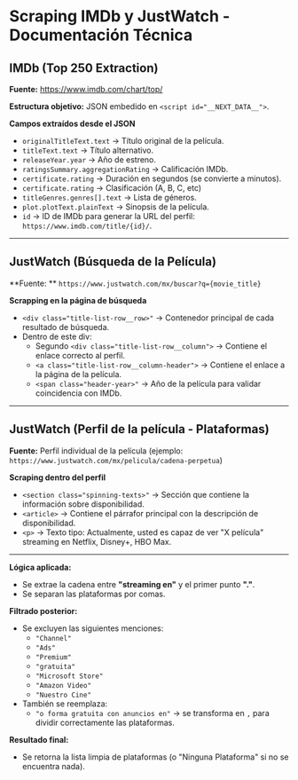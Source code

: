 # Scraping IMDb y JustWatch - Documentación Técnica

## IMDb (Top 250 Extraction)

**Fuente:** https://www.imdb.com/chart/top/

**Estructura objetivo:** JSON embedido en `<script id="__NEXT_DATA__">`.

**Campos extraídos desde el JSON**
- `originalTitleText.text` -> Título original de la película.
- `titleText.text` -> Título alternativo.
- `releaseYear.year` -> Año de estreno.
- `ratingsSummary.aggregationRating` -> Calificación IMDb.
- `certificate.rating` -> Duración en segundos (se convierte a minutos).
- `certificate.rating` -> Clasificación (A, B, C, etc)
- `titleGenres.genres[].text` -> Lista de géneros.
- `plot.plotText.plainText` -> Sinopsis de la película.
- `id` -> ID de IMDb para generar la URL del perfil: `https://www.imdb.com/title/{id}/`.

---

## JustWatch (Búsqueda de la Película)

**Fuente: ** `https://www.justwatch.com/mx/buscar?q={movie_title}`

**Scrapping en la página de búsqueda**
- `<div class="title-list-row__row>"` -> Contenedor principal de cada resultado de búsqueda.
- Dentro de este div:
  - Segundo `<div class="title-list-row__column">` -> Contiene el enlace correcto al perfil.
  - `<a class="title-list-row__column-header">` -> Contiene el enlace a la página de la película.
  - `<span class="header-year>"` -> Año de la película para validar coincidencia con IMDb.

---
## JustWatch (Perfil de la película - Plataformas)
**Fuente:** Perfil individual de la película (ejemplo: `https://www.justwatch.com/mx/pelicula/cadena-perpetua`)

**Scraping dentro del perfil**
- `<section class="spinning-texts>"` -> Sección que contiene la información sobre disponibilidad.
- `<article>` -> Contiene el párrafor principal con la descripción de disponibilidad.
- `<p>` -> Texto tipo: Actualmente, usted es capaz de ver "X película" streaming en Netflix, Disney+, HBO Max.

---

**Lógica aplicada:**
- Se extrae la cadena entre **"streaming en"** y el primer punto **"."**.
- Se separan las plataformas por comas.

**Filtrado posterior:**
- Se excluyen las siguientes menciones:
    - `"Channel"`
    - `"Ads"`
    - `"Premium"`
    - `"gratuita"`
    - `"Microsoft Store"`
    - `"Amazon Video"`
    - `"Nuestro Cine"`
- También se reemplaza:
    - `"o forma gratuita con anuncios en"` -> se transforma en `,` para dividir correctamente las plataformas.
 
**Resultado final:**
- Se retorna la lista limpia de plataformas (o "Ninguna Plataforma" si no se encuentra nada).

